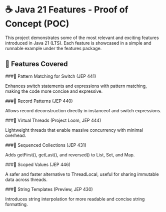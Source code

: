 
# ☕ Java 21 Features - Proof of Concept (POC)

This project demonstrates some of the most relevant and exciting features introduced in Java 21 (LTS).
Each feature is showcased in a simple and runnable example under the features package.

## 📌 Features Covered
###🔹 Pattern Matching for Switch (JEP 441)

Enhances switch statements and expressions with pattern matching, making the code more concise and expressive.

###🔹 Record Patterns (JEP 440)

Allows record deconstruction directly in instanceof and switch expressions.

###🔹 Virtual Threads (Project Loom, JEP 444)

Lightweight threads that enable massive concurrency with minimal overhead.

###🔹 Sequenced Collections (JEP 431)

Adds getFirst(), getLast(), and reversed() to List, Set, and Map.

###🔹 Scoped Values (JEP 446)

A safer and faster alternative to ThreadLocal, useful for sharing immutable data across threads.

###🔹 String Templates (Preview, JEP 430)

Introduces string interpolation for more readable and concise string formatting.
